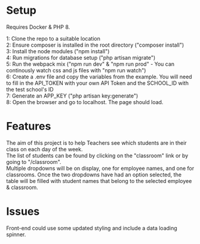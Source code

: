 <h1> Setup </h1>

Requires Docker & PHP 8.

1: Clone the repo to a suitable location <br>
2: Ensure composer is installed in the root directory ("composer install") <br>
3: Install the node modules ("npm install") <br>
4: Run migrations for database setup ("php artisan migrate") <br>
5: Run the webpack mix ("npm run dev" & "npm run prod" - You can continously watch css and js files with "npm run watch") <br>
6: Create a .env file and copy the variables from the example. You will need to fill in the API_TOKEN with your own API Token and the SCHOOL_ID with the test school's ID <br>
7: Generate an APP_KEY ("php artisan key:generate") <br>
8: Open the browser and go to localhost. The page should load.

<h1> Features </h1>
The aim of this project is to help Teachers see which students are in their class on each day of the week. <br>
The list of students can be found by clicking on the "classroom" link or by going to "/classroom". <br>
Multiple dropdowns will be on display, one for employee names, and one for classrooms. Once the two dropdowns have had an option selected, the table will be filled with student names that belong to the selected employee & classroom. <br>

<h1> Issues </h1>
Front-end could use some updated styling and include a data loading spinner.
